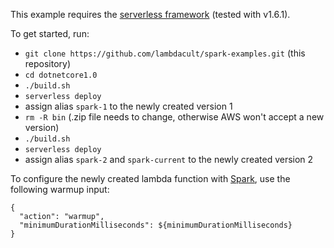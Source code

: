 This example requires the [serverless framework](http://serverless.com) (tested with v1.6.1).

To get started, run:
* `git clone https://github.com/lambdacult/spark-examples.git` (this repository)
* `cd dotnetcore1.0`
* `./build.sh`
* `serverless deploy`
* assign alias `spark-1` to the newly created version 1
* `rm -R bin` (.zip file needs to change, otherwise AWS won't accept a new version)
* `./build.sh`
* `serverless deploy`
* assign alias `spark-2` and `spark-current` to the newly created version 2

To configure the newly created lambda function with [Spark](https://lambdacult.com/spark), use the following warmup input:
```
{
  "action": "warmup",
  "minimumDurationMilliseconds": ${minimumDurationMilliseconds}
}
```
